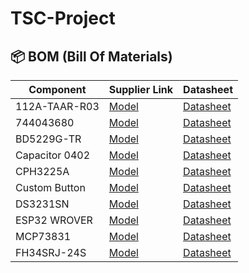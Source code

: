 # TSC-Project

## 📦 BOM (Bill Of Materials)

| Component       | Supplier Link                          | Datasheet                                 |
|-----------------|----------------------------------------|-------------------------------------------|
| 112A-TAAR-R03   | [Model](https://store.comet.srl.ro/Catalogue/Product/43497/)       | [Datasheet](https://www.snapeda.com/parts/112A-TAAR-R03/Attend/datashee)|
| 744043680       | [Model](https://www.example.com)       | [Datasheet](https://www.example.com)      |
| BD5229G-TR      | [Model](https://www.example.com)       | [Datasheet](https://www.example.com)      |
| Capacitor 0402  | [Model](https://www.example.com)       | [Datasheet](https://www.example.com)      |
| CPH3225A        | [Model](https://www.example.com)       | [Datasheet](https://www.example.com)      |
| Custom Button   | [Model](https://www.example.com)       | [Datasheet](https://www.example.com)      |
| DS3231SN        | [Model](https://www.example.com)       | [Datasheet](https://www.example.com)      |
| ESP32 WROVER    | [Model](https://www.example.com)       | [Datasheet](https://www.example.com)      |
| MCP73831        | [Model](https://www.example.com)       | [Datasheet](https://www.example.com)      |
| FH34SRJ-24S     | [Model](https://www.example.com)       | [Datasheet](https://www.example.com)      |
